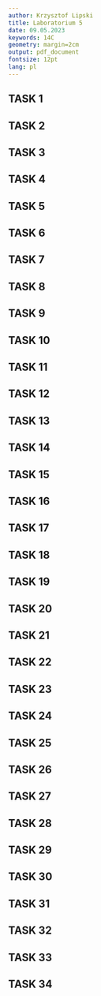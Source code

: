 ```yaml
---
author: Krzysztof Lipski
title: Laboratorium 5
date: 09.05.2023
keywords: 14C
geometry: margin=2cm
output: pdf_document
fontsize: 12pt
lang: pl
---
```


## TASK 1

## TASK 2

## TASK 3

## TASK 4

## TASK 5

## TASK 6

## TASK 7

## TASK 8

## TASK 9

## TASK 10

## TASK 11

## TASK 12

## TASK 13

## TASK 14

## TASK 15

## TASK 16

## TASK 17

## TASK 18

## TASK 19

## TASK 20

## TASK 21

## TASK 22

## TASK 23

## TASK 24

## TASK 25

## TASK 26

## TASK 27

## TASK 28

## TASK 29

## TASK 30

## TASK 31

## TASK 32

## TASK 33

## TASK 34
